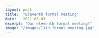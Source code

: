 ```yaml
---
layout: post
title:  "Eleventh formal meeting"
date:   2021-03-03
excerpt: "Our eleventh formal meeting!"
image: "/images/11th_formal_meeting.jpg"
---
```

